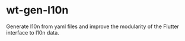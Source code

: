 # wt-gen-l10n
Generate l10n from yaml files and improve the modularity of the Flutter interface to l10n data.
